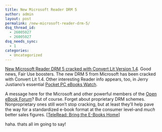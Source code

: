 ```yaml
---
title: New Microsoft Reader DRM 5
author: admin
layout: post
permalink: /new-microsoft-reader-drm-5/
dsq_thread_id:
  - 26005027
  - 26005027
dsq_needs_sync:
  - 1
categories:
  - Uncategorized
---
```

[New Microsoft Reader DRM 5 cracked with Convert Lit Version 1.4][1]. Good news, Fair Use boosters. The new DRM 5 from Microsoft has been cracked with Convert Lit 1.4. Other interesting Reader info appears, too, in Jerry Justiano&#8217;s essential [Pocket PC eBooks Watch][2].

A message here for the Microsoft and other powerful members of the [Open eBook Forum][3]? But of course. Forget about proprietary DRM schemes. Nonproprietary ones still won&#8217;t stop cracking, but at least they&#8217;ll help pave the way for a standardized e-book format at the consumer level&#8211;and *much* better sales figures. [[TeleRead: Bring the E-Books Home][4]]

haha. thats all im going to say!

 [1]: http://www.teleread.org/blog/2003_07_01_archive.html#105753386515429247
 [2]: http://cebooks.blogspot.com/
 [3]: http://www.openebook.org
 [4]: http://www.teleread.org/blog/index.html